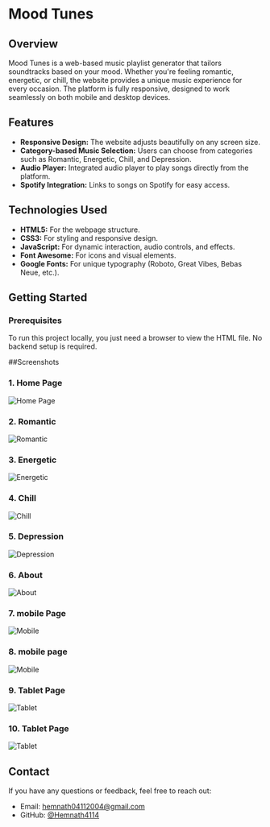 # Mood Tunes

## Overview
Mood Tunes is a web-based music playlist generator that tailors soundtracks based on your mood. Whether you're feeling romantic, energetic, or chill, the website provides a unique music experience for every occasion. The platform is fully responsive, designed to work seamlessly on both mobile and desktop devices.

## Features
- **Responsive Design:** The website adjusts beautifully on any screen size.
- **Category-based Music Selection:** Users can choose from categories such as Romantic, Energetic, Chill, and Depression.
- **Audio Player:** Integrated audio player to play songs directly from the platform.
- **Spotify Integration:** Links to songs on Spotify for easy access.
  
## Technologies Used
- **HTML5:** For the webpage structure.
- **CSS3:** For styling and responsive design.
- **JavaScript:** For dynamic interaction, audio controls, and effects.
- **Font Awesome:** For icons and visual elements.
- **Google Fonts:** For unique typography (Roboto, Great Vibes, Bebas Neue, etc.).

## Getting Started

### Prerequisites
To run this project locally, you just need a browser to view the HTML file. No backend setup is required.

##Screenshots
### 1. Home Page
![Home Page](assets/home.png)

### 2. Romantic
![Romantic](assets/romantic.png)

### 3. Energetic
![Energetic](assets/energetic.png)

### 4. Chill
![Chill](assets/chill.png)

### 5. Depression
![Depression](assets/depression.png)

### 6. About
![About](assets/about.png)

### 7. mobile Page
![Mobile](assets/mobile.png)

### 8. mobile page
![Mobile](assets/mobil-2.png)

### 9. Tablet Page
![Tablet](assets/tablet.png)

### 10. Tablet Page
![Tablet](assets/tablet-about.png)

## Contact

If you have any questions or feedback, feel free to reach out:

- Email: hemnath04112004@gmail.com
- GitHub: [@Hemnath4114](https://github.com/Hemnath4114)


